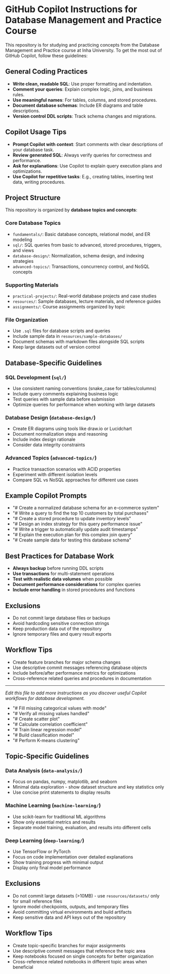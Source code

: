 # GitHub Copilot Instructions for Database Management and Practice Course

This repository is for studying and practicing concepts from the Database Management and Practice course at Inha University. To get the most out of GitHub Copilot, follow these guidelines:

## General Coding Practices
- **Write clean, readable SQL**: Use proper formatting and indentation.
- **Comment your queries**: Explain complex logic, joins, and business rules.
- **Use meaningful names**: For tables, columns, and stored procedures.
- **Document database schemas**: Include ER diagrams and table descriptions.
- **Version control DDL scripts**: Track schema changes and migrations.

## Copilot Usage Tips
- **Prompt Copilot with context**: Start comments with clear descriptions of your database task.
- **Review generated SQL**: Always verify queries for correctness and performance.
- **Ask for explanations**: Use Copilot to explain query execution plans and optimizations.
- **Use Copilot for repetitive tasks**: E.g., creating tables, inserting test data, writing procedures.

## Project Structure
This repository is organized by **database topics and concepts**:

### Core Database Topics
- `fundamentals/`: Basic database concepts, relational model, and ER modeling
- `sql/`: SQL queries from basic to advanced, stored procedures, triggers, and views
- `database-design/`: Normalization, schema design, and indexing strategies
- `advanced-topics/`: Transactions, concurrency control, and NoSQL concepts

### Supporting Materials
- `practical-projects/`: Real-world database projects and case studies
- `resources/`: Sample databases, lecture materials, and reference guides
- `assignments/`: Course assignments organized by topic

### File Organization
- Use `.sql` files for database scripts and queries
- Include sample data in `resources/sample-databases/`
- Document schemas with markdown files alongside SQL scripts
- Keep large datasets out of version control

## Database-Specific Guidelines

### SQL Development (`sql/`)
- Use consistent naming conventions (snake_case for tables/columns)
- Include query comments explaining business logic
- Test queries with sample data before submission
- Optimize queries for performance when working with large datasets

### Database Design (`database-design/`)
- Create ER diagrams using tools like draw.io or Lucidchart
- Document normalization steps and reasoning
- Include index design rationale
- Consider data integrity constraints

### Advanced Topics (`advanced-topics/`)
- Practice transaction scenarios with ACID properties
- Experiment with different isolation levels
- Compare SQL vs NoSQL approaches for different use cases

## Example Copilot Prompts
- "# Create a normalized database schema for an e-commerce system"
- "# Write a query to find the top 10 customers by total purchases"
- "# Create a stored procedure to update inventory levels"
- "# Design an index strategy for this query performance issue"
- "# Write a trigger to automatically update audit timestamps"
- "# Explain the execution plan for this complex join query"
- "# Create sample data for testing this database schema"

## Best Practices for Database Work
- **Always backup** before running DDL scripts
- **Use transactions** for multi-statement operations
- **Test with realistic data volumes** when possible
- **Document performance considerations** for complex queries
- **Include error handling** in stored procedures and functions

## Exclusions
- Do not commit large database files or backups
- Avoid hardcoding sensitive connection strings
- Keep production data out of the repository
- Ignore temporary files and query result exports

## Workflow Tips
- Create feature branches for major schema changes
- Use descriptive commit messages referencing database objects
- Include before/after performance metrics for optimizations
- Cross-reference related queries and procedures in documentation

---

*Edit this file to add more instructions as you discover useful Copilot workflows for database development.*
- "# Fill missing categorical values with mode"
- "# Verify all missing values handled"
- "# Create scatter plot"
- "# Calculate correlation coefficient"
- "# Train linear regression model"
- "# Build classification model"
- "# Perform K-means clustering"

## Topic-Specific Guidelines

### Data Analysis (`data-analysis/`)
- Focus on pandas, numpy, matplotlib, and seaborn
- Minimal data exploration - show dataset structure and key statistics only
- Use concise print statements to display results

### Machine Learning (`machine-learning/`)
- Use scikit-learn for traditional ML algorithms
- Show only essential metrics and results
- Separate model training, evaluation, and results into different cells

### Deep Learning (`deep-learning/`)
- Use TensorFlow or PyTorch
- Focus on code implementation over detailed explanations
- Show training progress with minimal output
- Display only final model performance

## Exclusions
- Do not commit large datasets (>10MB) - use `resources/datasets/` only for small reference files
- Ignore model checkpoints, outputs, and temporary files
- Avoid committing virtual environments and build artifacts
- Keep sensitive data and API keys out of the repository

## Workflow Tips
- Create topic-specific branches for major assignments
- Use descriptive commit messages that reference the topic area
- Keep notebooks focused on single concepts for better organization
- Cross-reference related notebooks in different topic areas when beneficial